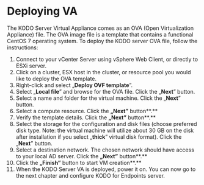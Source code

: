 # Deploying VA

The KODO Server Virtual Appliance comes as an OVA \(Open Virtualization Appliance\) file. The OVA image file is a template that contains a functional CentOS 7 operating system. To deploy the KODO server OVA file, follow the instructions:

1. Connect to your vCenter Server using vSphere Web Client, or directly to ESXi server.
2. Click on a cluster, ESX host in the cluster, or resource pool you would like to deploy the OVA template.
3.  Right-click and select „**Deploy OVF template**”.
4.  Select „**Local file**” and browse for the OVA file. Click the „**Next**” button.
5. Select a name and folder for the virtual machine. Click the „**Next**” button.
6. Select a compute resource. Click the **„Next”** button**.**
7. Verify the template details. Click the **„Next”** button**.**
8. Select the storage for the configuration and disk files \(choose preferred disk type. Note: the virtual machine will utilize about 30 GB on the disk after installation if you select „**thick**” virtual disk format\). Click the „**Next**” button.
9.  Select a destination network. The chosen network should have access to your local AD server. Click the **„Next”** button**.**
10. Click the **„Finish”** button to start VM creation**.**
11. When the KODO Server VA is deployed, power it on. You can now go to the next chapter and configure  KODO for Endpoints server.



